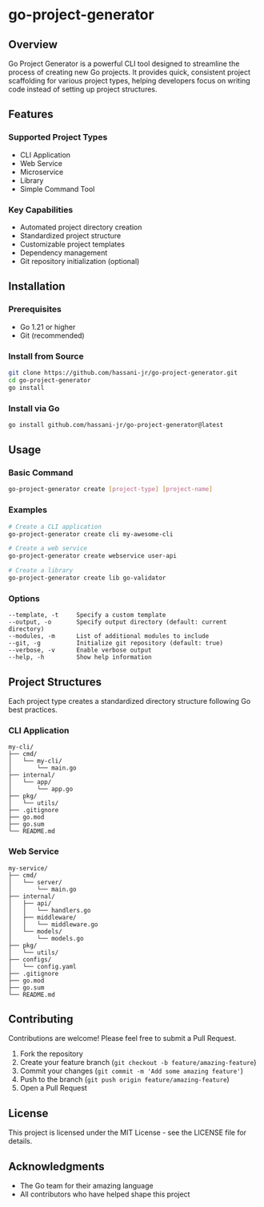 # go-project-generator

## Overview

Go Project Generator is a powerful CLI tool designed to streamline the process of creating new Go projects. It provides quick, consistent project scaffolding for various project types, helping developers focus on writing code instead of setting up project structures.

## Features

### Supported Project Types
- CLI Application
- Web Service
- Microservice
- Library
- Simple Command Tool

### Key Capabilities
- Automated project directory creation
- Standardized project structure
- Customizable project templates
- Dependency management
- Git repository initialization (optional)

## Installation

### Prerequisites
- Go 1.21 or higher
- Git (recommended)

### Install from Source
```bash
git clone https://github.com/hassani-jr/go-project-generator.git
cd go-project-generator
go install
```

### Install via Go
```bash
go install github.com/hassani-jr/go-project-generator@latest
```

## Usage

### Basic Command
```bash
go-project-generator create [project-type] [project-name]
```

### Examples
```bash
# Create a CLI application
go-project-generator create cli my-awesome-cli

# Create a web service
go-project-generator create webservice user-api

# Create a library
go-project-generator create lib go-validator
```

### Options
```
--template, -t     Specify a custom template
--output, -o       Specify output directory (default: current directory)
--modules, -m      List of additional modules to include
--git, -g          Initialize git repository (default: true)
--verbose, -v      Enable verbose output
--help, -h         Show help information
```

## Project Structures

Each project type creates a standardized directory structure following Go best practices.

### CLI Application
```
my-cli/
├── cmd/
│   └── my-cli/
│       └── main.go
├── internal/
│   └── app/
│       └── app.go
├── pkg/
│   └── utils/
├── .gitignore
├── go.mod
├── go.sum
└── README.md
```

### Web Service
```
my-service/
├── cmd/
│   └── server/
│       └── main.go
├── internal/
│   ├── api/
│   │   └── handlers.go
│   ├── middleware/
│   │   └── middleware.go
│   └── models/
│       └── models.go
├── pkg/
│   └── utils/
├── configs/
│   └── config.yaml
├── .gitignore
├── go.mod
├── go.sum
└── README.md
```

## Contributing

Contributions are welcome! Please feel free to submit a Pull Request.

1. Fork the repository
2. Create your feature branch (`git checkout -b feature/amazing-feature`)
3. Commit your changes (`git commit -m 'Add some amazing feature'`)
4. Push to the branch (`git push origin feature/amazing-feature`)
5. Open a Pull Request

## License

This project is licensed under the MIT License - see the LICENSE file for details.

## Acknowledgments

- The Go team for their amazing language
- All contributors who have helped shape this project
